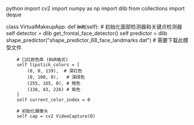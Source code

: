
python
import cv2
import numpy as np
import dlib
from collections import deque
 
class VirtualMakeupApp:
    def __init__(self):
        # 初始化面部检测器和关键点检测器
        self detector = dlib get_frontal_face_detector()
        self predictor = dlib shape_predictor("shape_predictor_68_face_landmarks dat")  # 需要下载此模型文件
        
        # 口红颜色库 (BGR格式)
        self lipstick_colors = [
            (0, 0, 139),  # 深红色
            (0, 100, 0),   # 深绿色
            (255, 165, 0), # 橙色
            (138, 43, 226) # 紫色
        ]
        self current_color_index = 0
        
        # 初始化摄像头
        self cap = cv2 VideoCapture(0)
